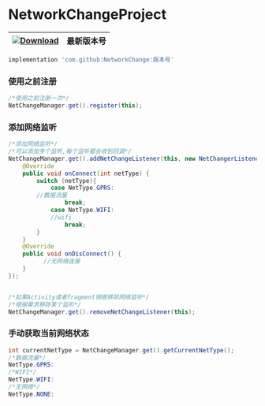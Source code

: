 # NetworkChangeProject
|  [ ![Download](https://api.bintray.com/packages/zhongrui/mylibrary/NetworkChange/images/download.svg) ](https://11bintray.com/11zhongrui/mylibrary/NetworkC1hange/_latestVersion)  | 最新版本号|
|--------|----|
```gradle
implementation 'com.github:NetworkChange:版本号'
```
### 使用之前注册
```java
/*使用之前注册一次*/
NetChangeManager.get().register(this);
```

### 添加网络监听
```java
/*添加网络监听*/
/*可以添加多个监听,每个监听都会收到回调*/
NetChangeManager.get().addNetChangeListener(this, new NetChangerListener() {
    @Override
    public void onConnect(int netType) {
        switch (netType){
            case NetType.GPRS:
		//数据流量
                break;
            case NetType.WIFI:
	        //wifi
                break;
        }
    }
    @Override
    public void onDisConnect() {
	      //无网络连接
    }
});


/*如果Activity或者fragment销毁移除网络监听*/
/*根据需求移除某个监听*/
NetChangeManager.get().removeNetChangeListener(this);
```

### 手动获取当前网络状态
```java
int currentNetType = NetChangeManager.get().getCurrentNetType();
/*数据流量*/
NetType.GPRS:
/*WIFI*/
NetType.WIFI:
/*无网络*/
NetType.NONE:
```
